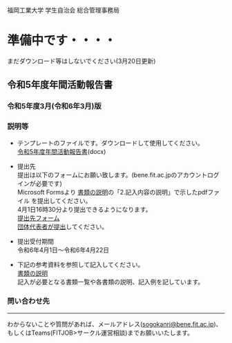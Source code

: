 福岡工業大学 学生自治会 総合管理事務局
# 準備中です・・・・
まだダウンロード等はしないでください(3月20日更新)
## 令和5年度年間活動報告書
### 令和5年度3月(令和6年3月)版

### 説明等
- テンプレートのファイルです。ダウンロードして使用してください。  
[令和5年度年間活動報告書](https://github.com/fit-sogokanri/documents/blob/main/annual-activity-report/distribution/%E5%B9%B4%E9%96%93%E6%B4%BB%E5%8B%95%E5%A0%B1%E5%91%8A%E6%9B%B8-%E3%83%86%E3%83%B3%E3%83%97%E3%83%AC%E3%83%BC%E3%83%88.docx)(docx)  

- 提出先  
  提出は以下のフォームにお願い致します。(bene.fit.ac.jpのアカウントログインが必要です) <br>
  Microsoft Formsより [書類の説明](./docs/書類の説明.md)の「2.記入内容の説明」で示したpdfファイル を提出してください。<br>
4月1日16時30分より提出できるようになります。    
  [提出先フォーム](https://forms.office.com/r/bC9b0rd69k)  
  <ins>団体代表者が提出</ins>してください。

- 提出受付期間  
  令和6年4月1日～令和6年4月22日  

- 下記の参考資料を参照して記入してください。  
  [書類の説明](./docs/書類の説明.md)  
  記入が必要となる書類一覧や各書類の説明、記入例を記しています。  

### 問い合わせ先
---
わからないことや質問があれば、メールアドレス(sogokanri@bene.fit.ac.jp)、もしくはTeams(FITJOB>サークル運営相談)までお願いいたします。
